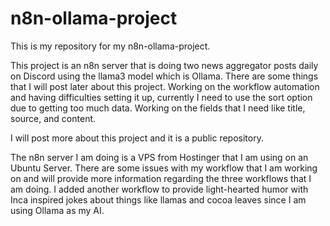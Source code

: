 # n8n-ollama-project
This is my repository for my n8n-ollama-project.

This project is an n8n server that is doing two news aggregator posts daily on Discord using the llama3 model which is Ollama.
There are some things that I will post later about this project. Working on the workflow automation and having difficulties 
setting it up, currently I need to use the sort option due to getting too much data. Working on the fields that I need like title,
source, and content.

I will post more about this project and it is a public repository.

The n8n server I am doing is a VPS from Hostinger that I am using on an Ubuntu Server. There are some issues with my workflow 
that I am working on and will provide more information regarding the three workflows that I am doing. I added another workflow to
provide light-hearted humor with Inca inspired jokes about things like llamas and cocoa leaves since I am using Ollama as my AI.
